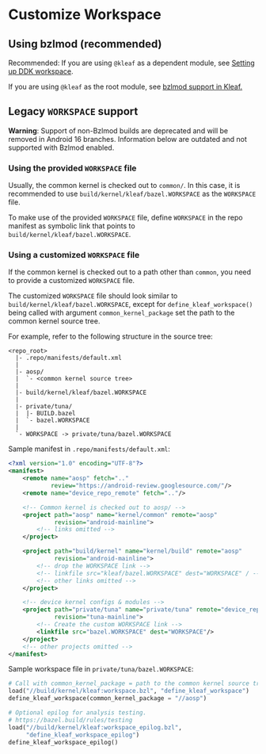 # Customize Workspace

## Using bzlmod (recommended)

Recommended: If you are using `@kleaf` as a dependent module,
see [Setting up DDK workspace](ddk/workspace.md).

If you are using `@kleaf` as the root module, see
[bzlmod support in Kleaf.](bzlmod.md)

## Legacy `WORKSPACE` support

**Warning**: Support of non-Bzlmod builds are deprecated and will be
removed in Android 16 branches. Information below are
outdated and not supported with Bzlmod enabled.

### Using the provided `WORKSPACE` file

Usually, the common kernel is checked out to `common/`. In this case, it is
recommended to use `build/kernel/kleaf/bazel.WORKSPACE` as the `WORKSPACE`
file.

To make use of the provided `WORKSPACE` file, define `WORKSPACE` in the repo
manifest as symbolic link that points to `build/kernel/kleaf/bazel.WORKSPACE`.

### Using a customized `WORKSPACE` file

If the common kernel is checked out to a path other than `common`, you need to
provide a customized `WORKSPACE` file.

The customized `WORKSPACE` file should look similar to
`build/kernel/kleaf/bazel.WORKSPACE`, except for `define_kleaf_workspace()`
being called with argument `common_kernel_package` set the path to the common
kernel source tree.

For example, refer to the following structure in the source tree:

```text
<repo_root>
  |- .repo/manifests/default.xml
  |
  |- aosp/
  |  `- <common kernel source tree>
  |
  |- build/kernel/kleaf/bazel.WORKSPACE
  |
  |- private/tuna/
  |  |- BUILD.bazel
  |  `- bazel.WORKSPACE
  |
  `- WORKSPACE -> private/tuna/bazel.WORKSPACE
```

Sample manifest in `.repo/manifests/default.xml`:

```xml
<?xml version="1.0" encoding="UTF-8"?>
<manifest>
    <remote name="aosp" fetch=".."
            review="https://android-review.googlesource.com/"/>
    <remote name="device_repo_remote" fetch=".."/>

    <!-- Common kernel is checked out to aosp/ -->
    <project path="aosp" name="kernel/common" remote="aosp"
             revision="android-mainline">
        <!-- links omitted -->
    </project>

    <project path="build/kernel" name="kernel/build" remote="aosp"
             revision="android-mainline">
        <!-- drop the WORKSPACE link -->
        <!-- linkfile src="kleaf/bazel.WORKSPACE" dest="WORKSPACE" / -->
        <!-- other links omitted -->
    </project>

    <!-- device kernel configs & modules -->
    <project path="private/tuna" name="private/tuna" remote="device_repo_remote"
             revision="tuna-mainline">
        <!-- Create the custom WORKSPACE link -->
        <linkfile src="bazel.WORKSPACE" dest="WORKSPACE"/>
    </project>
    <!-- other projects omitted -->
</manifest>
```

Sample workspace file in `private/tuna/bazel.WORKSPACE`:

```python
# Call with common_kernel_package = path to the common kernel source tree
load("//build/kernel/kleaf:workspace.bzl", "define_kleaf_workspace")
define_kleaf_workspace(common_kernel_package = "//aosp")

# Optional epilog for analysis testing.
# https://bazel.build/rules/testing
load("//build/kernel/kleaf:workspace_epilog.bzl",
     "define_kleaf_workspace_epilog")
define_kleaf_workspace_epilog()
```
